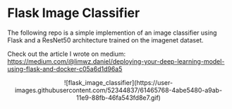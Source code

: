 # Flask Image Classifier

The following repo is a simple implemention of an image classifier using Flask and a ResNet50 architecture trained on the imagenet dataset.

Check out the article I wrote on medium: https://medium.com/@limwz.daniel/deploying-your-deep-learning-model-using-flask-and-docker-c05a6d1d96a5 

<p align="center">
![flask_image_classifier](https://user-images.githubusercontent.com/52344837/61465768-4abe5480-a9ab-11e9-88fb-46fa543fd8e7.gif)
<p>

